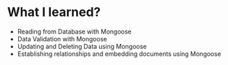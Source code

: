# What I learned?
- Reading from Database with Mongoose
- Data Validation with Mongoose
- Updating and Deleting Data using Mongoose
- Establishing relationships and embedding documents using Mongoose
